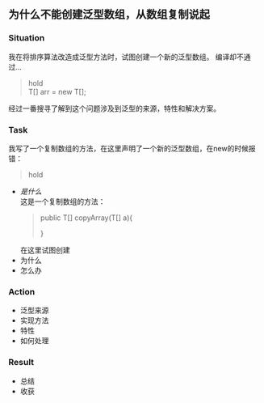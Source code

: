 ## 为什么不能创建泛型数组，从数组复制说起

### Situation
我在将排序算法改造成泛型方法时，试图创建一个新的泛型数组。
编译却不通过...
> hold  
> T[] arr = new T[];

经过一番搜寻了解到这个问题涉及到泛型的来源，特性和解决方案。

### Task
我写了一个复制数组的方法，在这里声明了一个新的泛型数组，在new的时候报错：
> hold
>
- *是什么*   
    这是一个复制数组的方法：
    > public <T> T[] copyArray(T[] a){
    >       
    > }
    >
    在这里试图创建
- 为什么
- 怎么办
### Action
- 泛型来源
- 实现方法
- 特性
- 如何处理
 
### Result
- 总结
- 收获
